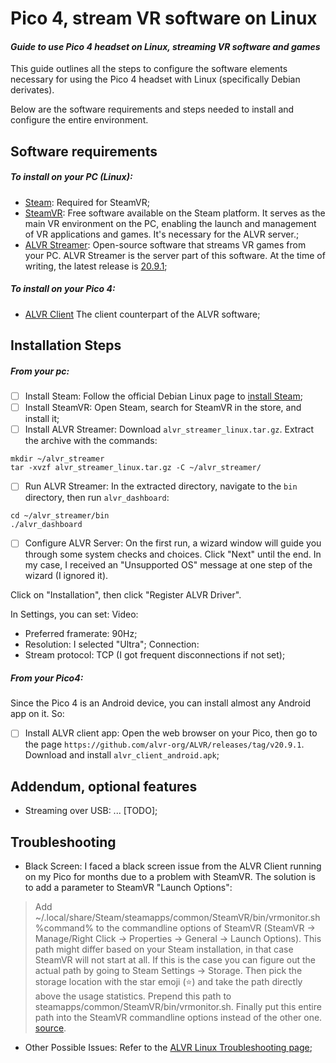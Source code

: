 # Pico 4, stream VR software on Linux
#### _Guide to use Pico 4 headset on Linux, streaming VR software and games_
This guide outlines all the steps to configure the software elements necessary for using the Pico 4 headset with Linux (specifically Debian derivates).

Below are the software requirements and steps needed to install and configure the entire environment.

## Software requirements
##### To install on your PC (Linux):
- [Steam](https://store.steampowered.com/about/download): Required for SteamVR;
- [SteamVR](https://www.steamvr.com/en/): Free software available on the Steam platform. It serves as the main VR environment on the PC, enabling the launch and management of VR applications and games. It's necessary for the ALVR server.;
- [ALVR Streamer](https://github.com/alvr-org/ALVR): Open-source software that streams VR games from your PC. ALVR Streamer is the server part of this software. At the time of writing, the latest release is [20.9.1](https://github.com/alvr-org/ALVR/releases/tag/v20.9.1);

  
##### To install on your Pico 4:
- [ALVR Client](https://github.com/korejan/ALVR/wiki/ALXR-Client) The client counterpart of the ALVR software;

## Installation Steps
##### From your pc:
- [ ] Install Steam: Follow the official Debian Linux page to [install Steam](https://wiki.debian.org/Steam#Installing_Steam);
- [ ] Install SteamVR: Open Steam, search for SteamVR in the store, and install it;
- [ ] Install ALVR Streamer: Download `alvr_streamer_linux.tar.gz`. Extract the archive with the commands:
```console
mkdir ~/alvr_streamer
tar -xvzf alvr_streamer_linux.tar.gz -C ~/alvr_streamer/
```

- [ ] Run ALVR Streamer: In the extracted directory, navigate to the `bin` directory, then run `alvr_dashboard`:
```console
cd ~/alvr_streamer/bin
./alvr_dashboard
```
 
- [ ] Configure ALVR Server: 
On the first run, a wizard window will guide you through some system checks and choices. Click "Next" until the end.
In my case, I received an "Unsupported OS" message at one step of the wizard (I ignored it).

Click on "Installation", then click "Register ALVR Driver".

In Settings, you can set:
Video:
- Preferred framerate: 90Hz;
- Resolution: I selected "Ultra";
Connection:
- Stream protocol: TCP (I got frequent disconnections if not set);


##### From your Pico4:
Since the Pico 4 is an Android device, you can install almost any Android app on it. So:
- [ ] Install ALVR client app: Open the web browser on your Pico, then go to the page `https://github.com/alvr-org/ALVR/releases/tag/v20.9.1`.
Download and install `alvr_client_android.apk`;


## Addendum, optional features
- Streaming over USB: ... [TODO];

## Troubleshooting 
- Black Screen: I faced a black screen issue from the ALVR Client running on my Pico for months due to a problem with SteamVR. The solution is to add a parameter to SteamVR "Launch Options":
> Add ~/.local/share/Steam/steamapps/common/SteamVR/bin/vrmonitor.sh %command% to the commandline options of SteamVR (SteamVR -> Manage/Right Click -> Properties -> General -> Launch Options).
> This path might differ based on your Steam installation, in that case SteamVR will not start at all. If this is the case you can figure out the actual path by going to Steam Settings -> Storage. Then pick the storage location with the star emoji (⭐) and take the path directly above the usage statistics. Prepend this path to steamapps/common/SteamVR/bin/vrmonitor.sh. Finally put this entire path into the SteamVR commandline options instead of the other one.
[source](https://github.com/alvr-org/ALVR/wiki/Linux-Troubleshooting#black-screen-even-when-steamvr-shows-movement).

- Other Possible Issues: Refer to the [ALVR Linux Troubleshooting page](https://github.com/alvr-org/ALVR/wiki/Linux-Troubleshooting#black-screen-even-when-steamvr-shows-movement);
